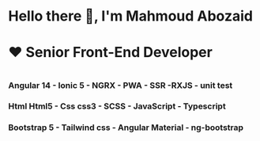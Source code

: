 <h1> Hello there 👋, I'm Mahmoud Abozaid </h1>
<h1> ♥ Senior Front-End Developer<h1>
<h3> Angular 14 - Ionic 5 - NGRX - PWA - SSR -RXJS - unit test </h3>
<h3> Html Html5 - Css css3 - SCSS - JavaScript - Typescript </h3>
<h3> Bootstrap 5 - Tailwind css - Angular Material - ng-bootstrap </h3>
  
<!--
**ma7moudabozaid/ma7moudabozaid** is a ✨ _special_ ✨ repository because its `README.md` (this file) appears on your GitHub profile.

Here are some ideas to get you started:

- 🔭 I’m currently working on ...
- 🌱 I’m currently learning ...
- 👯 I’m looking to collaborate on ...
- 🤔 I’m looking for help with ...
- 💬 Ask me about ...
- 📫 How to reach me: ...
- 😄 Pronouns: ...
- ⚡ Fun fact: ...
-->
